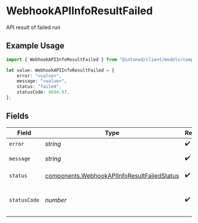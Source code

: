 # WebhookAPIInfoResultFailed

API result of failed run

## Example Usage

```typescript
import { WebhookAPIInfoResultFailed } from "@intuned/client/models/components";

let value: WebhookAPIInfoResultFailed = {
    error: "<value>",
    message: "<value>",
    status: "failed",
    statusCode: 4694.97,
};
```

## Fields

| Field                                                                                                      | Type                                                                                                       | Required                                                                                                   | Description                                                                                                |
| ---------------------------------------------------------------------------------------------------------- | ---------------------------------------------------------------------------------------------------------- | ---------------------------------------------------------------------------------------------------------- | ---------------------------------------------------------------------------------------------------------- |
| `error`                                                                                                    | *string*                                                                                                   | :heavy_check_mark:                                                                                         | Error code                                                                                                 |
| `message`                                                                                                  | *string*                                                                                                   | :heavy_check_mark:                                                                                         | Error message                                                                                              |
| `status`                                                                                                   | [components.WebhookAPIInfoResultFailedStatus](../../models/components/webhookapiinforesultfailedstatus.md) | :heavy_check_mark:                                                                                         | The status of the run                                                                                      |
| `statusCode`                                                                                               | *number*                                                                                                   | :heavy_check_mark:                                                                                         | The HTTP status code of the API run                                                                        |
